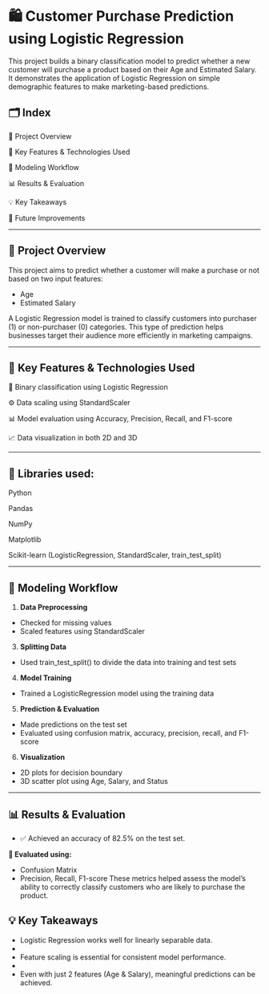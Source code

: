 # 🛍️ Customer Purchase Prediction using Logistic Regression

This project builds a binary classification model to predict whether a new customer will purchase a product based on their Age and Estimated Salary. It demonstrates the application of Logistic Regression on simple demographic features to make marketing-based predictions.


## 🗂️ Index
📌 Project Overview

🚀 Key Features & Technologies Used

🧠 Modeling Workflow

📊 Results & Evaluation

💡 Key Takeaways

🔧 Future Improvements

---

## 📌 Project Overview

This project aims to predict whether a customer will make a purchase or not based on two input features:
  * Age
  * Estimated Salary

A Logistic Regression model is trained to classify customers into purchaser (1) or non-purchaser (0) categories. This type of prediction helps businesses target their audience more efficiently in marketing campaigns.

---

## 🚀 Key Features & Technologies Used
🔢 Binary classification using Logistic Regression

⚙️ Data scaling using StandardScaler

📊 Model evaluation using Accuracy, Precision, Recall, and F1-score

📈 Data visualization in both 2D and 3D

---

## 🐍 Libraries used:

Python

Pandas

NumPy

Matplotlib

Scikit-learn (LogisticRegression, StandardScaler, train_test_split)

---

## 🧠 Modeling Workflow
1. **Data Preprocessing**
  * Checked for missing values
  * Scaled features using StandardScaler

3. **Splitting Data**
  * Used train_test_split() to divide the data into training and test sets

4. **Model Training**
  * Trained a LogisticRegression model using the training data

5. **Prediction & Evaluation**
  * Made predictions on the test set
  * Evaluated using confusion matrix, accuracy, precision, recall, and F1-score

6. **Visualization**
  * 2D plots for decision boundary
  * 3D scatter plot using Age, Salary, and Status

---

## **📊 Results & Evaluation**
  * ✅ Achieved an accuracy of 82.5% on the test set.
    
  **📌 Evaluated using:**
   * Confusion Matrix
   * Precision, Recall, F1-score
These metrics helped assess the model’s ability to correctly classify customers who are likely to purchase the product.

## 💡 Key Takeaways

* Logistic Regression works well for linearly separable data.
* 
* Feature scaling is essential for consistent model performance.
* 
* Even with just 2 features (Age & Salary), meaningful predictions can be achieved.
